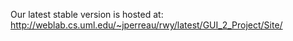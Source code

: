 Our latest stable version is hosted at: http://weblab.cs.uml.edu/~jperreau/rwy/latest/GUI_2_Project/Site/
